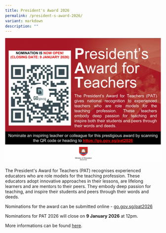 ```yaml
---
title: President's Award 2026
permalink: /president-s-award-2026/
variant: markdown
description: ""
---
```

![](/images/Announcement/PAT_2026.jpg)

The President's Award for Teachers (PAT) recognises experienced educators who are role models for the teaching profession. These educators adopt innovative approaches in their lessons, are lifelong learners and are mentors to their peers. They embody deep passion for teaching, and inspire their students and peers through their words and deeds.

Nominations for the award can be submitted online - <a target="_blank" href="https://go.gov.sg/pat2026">go.gov.sg/pat2026</a>

Nominations for PAT 2026 will close on **9 January 2026** at 12pm.

More informations can be found [here](https://www.moe.gov.sg/news/press-releases/20251021-open-for-nominations-presidents-award-for-teachers-and-outstanding-youth-in-education-award).